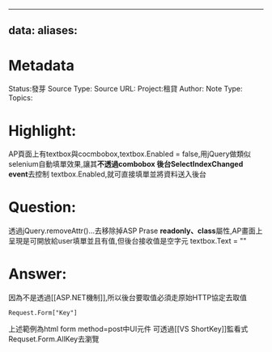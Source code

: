 

---
data:
aliases:
---
# Metadata
Status:發芽
Source Type:
Source URL:
Project:租貸
Author:
Note Type:
Topics:


# Highlight:
AP頁面上有textbox與cocmbobox,textbox.Enabled = false,用jQuery做類似selenium自動填單效果,讓其**不透過combobox 後台SelectIndexChanged event**去控制 textbox.Enabled,就可直接填單並將資料送入後台

# Question:
透過jQuery.removeAttr()...去移除掉ASP Prase **readonly、class**屬性,AP畫面上呈現是可開放給user填單並且有值,但後台接收值是空字元 textbox.Text = ""

# Answer:
因為不是透過[[ASP.NET機制]],所以後台要取值必須走原始HTTP協定去取值
```
Request.Form["Key"]
```
上述範例為html form method=post中UI元件
可透過[[VS ShortKey]]監看式Requset.Form.AllKey去瀏覽

